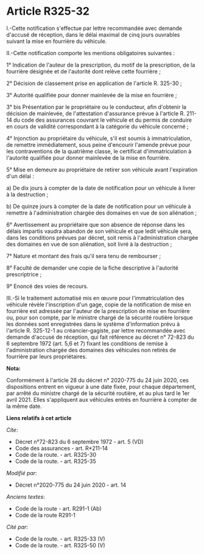 # Article R325-32

I.-Cette notification s'effectue par lettre recommandée avec demande d'accusé de réception, dans le délai maximal de cinq
jours ouvrables suivant la mise en fourrière du véhicule.

II.-Cette notification comporte les mentions obligatoires suivantes :

1° Indication de l'auteur de la prescription, du motif de la prescription, de la fourrière désignée et de l'autorité dont
relève cette fourrière ;

2° Décision de classement prise en application de l'article R. 325-30 ;

3° Autorité qualifiée pour donner mainlevée de la mise en fourrière ;

3° bis Présentation par le propriétaire ou le conducteur, afin d'obtenir la décision de mainlevée, de l'attestation
d'assurance prévue à l'article R. 211-14 du code des assurances couvrant le véhicule et du permis de conduire en cours de
validité correspondant à la catégorie du véhicule concerné ;

4° Injonction au propriétaire du véhicule, s'il est soumis à immatriculation, de remettre immédiatement, sous peine
d'encourir l'amende prévue pour les contraventions de la quatrième classe, le certificat d'immatriculation à l'autorité
qualifiée pour donner mainlevée de la mise en fourrière.

5° Mise en demeure au propriétaire de retirer son véhicule avant l'expiration d'un délai :

a) De dix jours à compter de la date de notification pour un véhicule à livrer à la destruction ;

b) De quinze jours à compter de la date de notification pour un véhicule à remettre à l'administration chargée des domaines
en vue de son aliénation ;

6° Avertissement au propriétaire que son absence de réponse dans les délais impartis vaudra abandon de son véhicule et que
ledit véhicule sera, dans les conditions prévues par décret, soit remis à l'administration chargée des domaines en vue de son
aliénation, soit livré à la destruction ;

7° Nature et montant des frais qu'il sera tenu de rembourser ;

8° Faculté de demander une copie de la fiche descriptive à l'autorité prescriptrice ;

9° Enoncé des voies de recours.

III.-Si le traitement automatisé mis en œuvre pour l'immatriculation des véhicule révèle l'inscription d'un gage, copie de la
notification de mise en fourrière est adressée par l'auteur de la prescription de mise en fourrière ou, pour son compte, par
le ministre chargé de la sécurité routière lorsque les données sont enregistrées dans le système d'information prévu à
l'article R. 325-12-1 au créancier-gagiste, par lettre recommandée avec demande d'accusé de réception, qui fait référence au
décret n° 72-823 du 6 septembre 1972 (art. 5,6 et 7) fixant les conditions de remise à l'administration chargée des domaines
des véhicules non retirés de fourrière par leurs propriétaires.

**Nota:**

Conformément à l'article 28 du décret n° 2020-775 du 24 juin 2020, ces dispositions entrent en vigueur à une date fixée, pour
chaque département, par arrêté du ministre chargé de la sécurité routière, et au plus tard le 1er avril 2021. Elles
s'appliquent aux véhicules entrés en fourrière à compter de la même date.

**Liens relatifs à cet article**

_Cite_:

  - Décret n°72-823 du 6 septembre 1972 - art. 5 (VD)
  - Code des assurances - art. R*211-14
  - Code de la route. - art. R325-30
  - Code de la route. - art. R325-35

_Modifié par_:

  - Décret n°2020-775 du 24 juin 2020 - art. 14

_Anciens textes_:

  - Code de la route - art. R291-1 (Ab)
  - Code de la route R291-1

_Cité par_:

  - Code de la route. - art. R325-33 (V)
  - Code de la route. - art. R325-50 (V)

